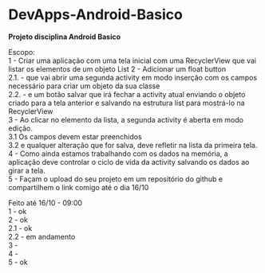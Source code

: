 # DevApps-Android-Basico
**Projeto disciplina Android Basico**

Escopo:  
1 - Criar uma aplicação com uma tela inicial com uma RecyclerView que vai listar os elementos de um objeto List<Classe>
2 - Adicionar um float button  
2.1. - que vai abrir uma segunda activity em modo inserção com os campos necessário para criar um objeto da sua classe  
2.2. - e um botão salvar que irá fechar a activity atual enviando o objeto criado para a tela anterior e salvando na estrutura list para mostrá-lo na RecyclerView  
3 - Ao clicar no elemento da lista, a segunda activity é aberta em modo edição.  
3.1 Os campos devem estar preenchidos  
3.2 e qualquer alteração que for salva, deve refletir na lista da primeira tela.  
4 - Como ainda estamos trabalhando com os dados na memória, a aplicação deve controlar o ciclo de vida da activity salvando os dados ao girar a tela.  
5 - Façam o upload do seu projeto em um repositório do github e compartilhem o link comigo até o dia 16/10  

Feito até 16/10 - 09:00  
1 - ok  
2 - ok  
2.1 - ok  
2.2 - em andamento  
3 -  
4 -  
5 - ok  
